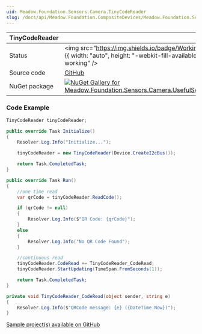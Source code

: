 ```yaml
---
uid: Meadow.Foundation.Sensors.Camera.TinyCodeReader
slug: /docs/api/Meadow.Foundation.CompositeDevices/Meadow.Foundation.Sensors.Camera.TinyCodeReader
---
```


| TinyCodeReader | |
|--------|--------|
| Status | <img src="https://img.shields.io/badge/Working-brightgreen" style={{ width: "auto", height: "-webkit-fill-available" }} alt="Status badge: working" /> |
| Source code | [GitHub](https://github.com/wildernesslabs/meadow.foundation.compositedevices/tree/main/Source/Sensors.Camera.UsefulSensors.TinyCodeReader) |
| NuGet package | <a href="https://www.nuget.org/packages/Meadow.Foundation.Sensors.Camera.UsefulSensors.TinyCodeReader/" target="_blank"><img src="https://img.shields.io/nuget/v/Meadow.Foundation.Sensors.Camera.UsefulSensors.TinyCodeReader.svg?label=Meadow.Foundation.Sensors.Camera.UsefulSensors.TinyCodeReader" alt="NuGet Gallery for Meadow.Foundation.Sensors.Camera.UsefulSensors.TinyCodeReader" /></a> |
### Code Example

```csharp
TinyCodeReader tinyCodeReader;

public override Task Initialize()
{
    Resolver.Log.Info("Initialize...");

    tinyCodeReader = new TinyCodeReader(Device.CreateI2cBus());

    return Task.CompletedTask;
}

public override Task Run()
{
    //one time read 
    var qrCode = tinyCodeReader.ReadCode();

    if (qrCode != null)
    {
        Resolver.Log.Info($"QR Code: {qrCode}");
    }
    else
    {
        Resolver.Log.Info("No QR Code Found");
    }

    //continuous read
    tinyCodeReader.CodeRead += TinyCodeReader_CodeRead;
    tinyCodeReader.StartUpdating(TimeSpan.FromSeconds(1));

    return Task.CompletedTask;
}

private void TinyCodeReader_CodeRead(object sender, string e)
{
    Resolver.Log.Info($"QRCode message: {e} ({DateTime.Now})");
}

```

[Sample project(s) available on GitHub](https://github.com/wildernesslabs/meadow.foundation.compositedevices/tree/main/Source/Sensors.Camera.UsefulSensors.TinyCodeReader/Samples/TinyCodeReader_Sample)

